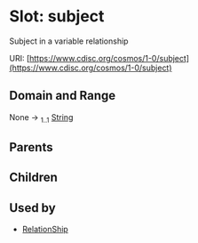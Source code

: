 
# Slot: subject


Subject in a variable relationship

URI: [https://www.cdisc.org/cosmos/1-0/subject](https://www.cdisc.org/cosmos/1-0/subject)


## Domain and Range

None &#8594;  <sub>1..1</sub> [String](types/String.md)

## Parents


## Children


## Used by

 * [RelationShip](RelationShip.md)
